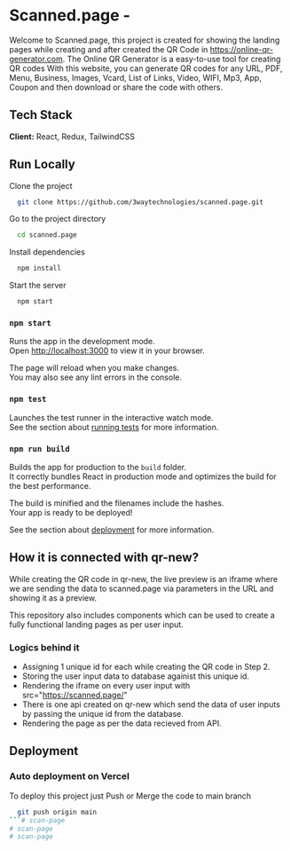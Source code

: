 
# Scanned.page -

Welcome to Scanned.page, this project is created for showing the landing pages while creating and after created the QR Code in https://online-qr-generator.com.
The Online QR Generator is a easy-to-use tool for creating QR codes With this website, you can generate QR codes for any URL, PDF, Menu, Business, Images, Vcard, List of Links, Video, WIFI, Mp3, App, Coupon and then download or share the code with others.




## Tech Stack

**Client:** React, Redux, TailwindCSS


## Run Locally

Clone the project

```bash
  git clone https://github.com/3waytechnologies/scanned.page.git
```

Go to the project directory

```bash
  cd scanned.page
```

Install dependencies

```bash
  npm install
```

Start the server

```bash
  npm start
```

### `npm start`

Runs the app in the development mode.\
Open [http://localhost:3000](http://localhost:3000) to view it in your browser.

The page will reload when you make changes.\
You may also see any lint errors in the console.

### `npm test`

Launches the test runner in the interactive watch mode.\
See the section about [running tests](https://facebook.github.io/create-react-app/docs/running-tests) for more information.

### `npm run build`

Builds the app for production to the `build` folder.\
It correctly bundles React in production mode and optimizes the build for the best performance.

The build is minified and the filenames include the hashes.\
Your app is ready to be deployed!

See the section about [deployment](https://facebook.github.io/create-react-app/docs/deployment) for more information.



## How it is connected with qr-new?

While creating the QR code in qr-new, the live preview is an iframe where we are sending the data to scanned.page via parameters in the URL and showing it as a preview.

This repository also includes components which can be used to create a fully functional landing pages as per user input.

### Logics behind it 
- Assigning 1 unique id for each while creating the QR code in Step 2.
- Storing the user input data to database againist this unique id.
- Rendering the iframe on every user input with src="https://scanned.page/<unique id>"
- There is one api created on qr-new which send the data of user inputs by passing the unique id from the database.
- Rendering the page as per the data recieved from API.

## Deployment

### Auto deployment on Vercel

To deploy this project just Push or Merge the code to main branch 

```bash
  git push origin main
```# scan-page
# scan-page
# scan-page
